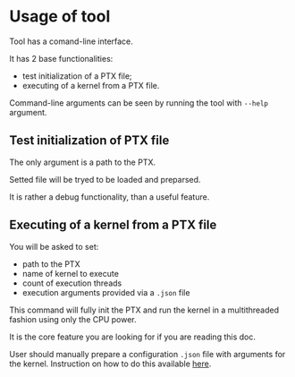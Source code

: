 # Usage of tool

Tool has a comand-line interface.

It has 2 base functionalities:

- test initialization of a PTX file;
- executing of a kernel from a PTX file.

Command-line arguments can be seen by running the tool with `--help` argument.

## Test initialization of PTX file

The only argument is a path to the PTX.

Setted file will be tryed to be loaded and preparsed.

It is rather a debug functionality, than a useful feature.

## Executing of a kernel from a PTX file

You will be asked to set:

- path to the PTX
- name of kernel to execute
- count of execution threads
- execution arguments provided via a `.json` file

This command will fully init the PTX and run the kernel in a multithreaded fashion using only the CPU power.

It is the core feature you are looking for if you are reading this doc.

User should manually prepare a configuration `.json` file with arguments for the kernel. Instruction on how to do this available [here](../../emulator/parser/arg_parsers/json_parser/README.md).
